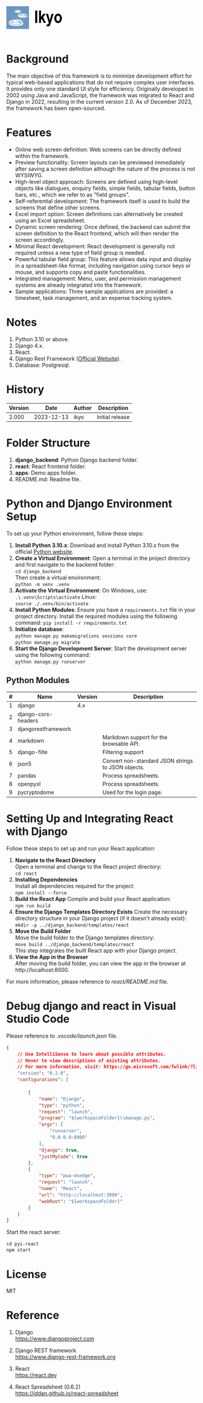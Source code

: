 <div style="padding-bottom: 20px;">
  <picture>
    <source media="(prefers-color-scheme: dark)" srcset="images/ikyo2.png" style="max-height: 100%; height: 60px; margin-bottom: 20px">
    <img alt="Ikyo" src="images/ikyo2.png" height="60px">
  </picture>
</div>

# Background
The main objective of this framework is to minimize development effort for typical web-based applications that do not require complex user interfaces. It provides only one standard UI style for efficiency. Originally developed in 2002 using Java and JavaScript, the framework was migrated to React and Django in 2022, resulting in the current version 2.0. As of December 2023, the framework has been open-sourced.

# Features
* Online web screen definition: Web screens can be directly defined within the framework.
* Preview functionality: Screen layouts can be previewed immediately after saving a screen definition although the nature of the process is not WYSIWYG.
* High-level object approach: Screens are defined using high-level objects like dialogues, enquiry fields, simple fields, tabular fields, button bars, etc., which we refer to as "field groups".
* Self-referential development: The framework itself is used to build the screens that define other screens.
* Excel import option: Screen definitions can alternatively be created using an Excel spreadsheet.
* Dynamic screen rendering: Once defined, the backend can submit the screen definition to the React frontend, which will then render the screen accordingly.
* Minimal React development: React development is generally not required unless a new type of field group is needed.
* Powerful tabular field group: This feature allows data input and display in a spreadsheet-like format, including navigation using cursor keys or mouse, and supports copy and paste functionalities.
* Integrated management: Menu, user, and permission management systems are already integrated into the framework.
* Sample applications: Three sample applications are provided: a timesheet, task management, and an expense tracking system.

# Notes
1. Python 3.10 or above.
2. Django 4.x.
3. React.
4. Django Rest Framework ([Official Website](https://www.django-rest-framework.org)).
5. Database: Postgresql.

# History
| Version | Date       | Author | Description    |
| ------- | ---------- | ------ | -------------- |
| 2.000   | 2023-12-13 | ikyo   | Initial release |

# Folder Structure
1. **django_backend**: Python Django backend folder.
2. **react**: React frontend folder.
3. **apps**: Demo apps folder.
4. README.md: Readme file.

# Python and Django Environment Setup

To set up your Python environment, follow these steps:

1. **Install Python 3.10.x**: Download and install Python 3.10.x from the official [Python website](https://www.python.org/downloads/).  
2. **Create a Virtual Environment**: Open a terminal in the project directory and first navigate to the backend folder:  
   ``cd django_backend``  
   Then create a virtual environment:    
   ``python -m venv .venv``
3. **Activate the Virtual Environment**: On Windows, use:
   ``.\.venv\Scripts\activate``
   Linux:  
   ``source ./.venv/bin/activate``
4. **Install Python Modules**: Ensure you have a `requirements.txt` file in your project directory. Install the required modules using the following command:
   ``pip install -r requirements.txt``
5. **Initialize database**:  
   ``python manage.py makemigrations sessions core``  
   ``python manage.py migrate``
6. **Start the Django Development Server**: Start the development server using the following command:  
   ``python manage.py runserver``

## Python Modules
| #  | Name                | Version | Description                                           |
| -- | ------------------- | ------- | ----------------------------------------------------- |
| 1  | django              | 4.x     |                                                       |
| 2  | django-cors-headers |         |                                                       |
| 3  | djangorestframework |         |                                                       |
| 4  | markdown            |         | Markdown support for the browsable API.               |
| 5  | django-filte        |         | Filtering support                                     |
| 6  | json5               |         | Convert non-standard JSON strings to JSON objects.    |
| 7  | pandas              |         | Process spreadsheets.                                 |
| 8  | openpyxl            |         | Process spreadsheets.                                 |
| 9  | pycryptodome        |         | Used for the login page.                              |

# Setting Up and Integrating React with Django

Follow these steps to set up and run your React application:

1. **Navigate to the React Directory**  
   Open a terminal and change to the React project directory:  
   ``cd react``
2. **Installing Dependencies**  
   Install all dependencies required for the project:  
   ``npm install --force``
3. **Build the React App** 
   Compile and build your React application:  
   ``npm run build`` 
4. **Ensure the Django Templates Directory Exists**
   Create the necessary directory structure in your Django project (if it doesn't already exist):  
    ``mkdir -p ../django_backend/templates/react`` 
5. **Move the Build Folder**  
   Move the build folder to the Django templates directory:    
   ``move build ../django_backend/templates/react``  
   This step integrates the built React app with your Django project.
6. **View the App in the Browser**  
   After moving the build folder, you can view the app in the browser at http://localhost:8000.

For more information, please reference to *react/README.md* file.


# Debug django and react in Visual Studio Code
Please reference to *.vscode/launch.json* file.  
```json
{
    // Use IntelliSense to learn about possible attributes.
    // Hover to view descriptions of existing attributes.
    // For more information, visit: https://go.microsoft.com/fwlink/?linkid=830387
    "version": "0.2.0",
    "configurations": [

        {
            "name": "Django",
            "type": "python",
            "request": "launch",
            "program": "${workspaceFolder}\\manage.py",
            "args": [
                "runserver",
                "0.0.0.0:8000"
            ],
            "django": true,
            "justMyCode": true
        },
        {
            "type": "pwa-msedge",
            "request": "launch",
            "name": "React",
            "url": "http://localhost:3000",
            "webRoot": "${workspaceFolder}"
        }
    ]
}
```

Start the react server:  
```shell
cd pyi-react
npm start
``` 

# License
MIT

# Reference
1. Django  
   https://www.djangoproject.com

2. Django REST framework    
   https://www.django-rest-framework.org

3. React  
   https://react.dev

4. React Spreadsheet (0.6.2)  
   https://iddan.github.io/react-spreadsheet
